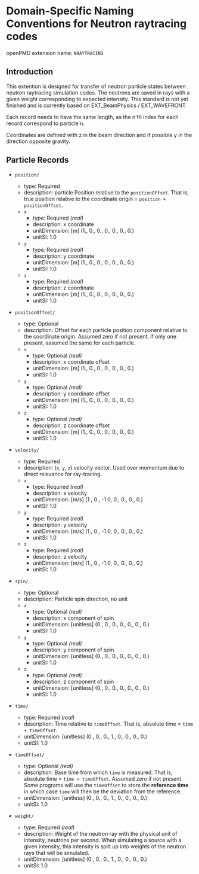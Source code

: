 Domain-Specific Naming Conventions for Neutron raytracing codes
===============================================================

openPMD extension name: `NRAYTRACING`


Introduction
------------

This extention is designed for transfer of neutron particle states between neutron raytracing simulation codes.
The neutrons are saved in rays with a given weight corresponding to expected intensity.
This standard is not yet finished and is currently based on EXT_BeamPhysics / EXT_WAVEFRONT

Each record needs to have the same length, as the n'th index for each record correspond to particle n.

Coordinates are defined with z in the beam direction and if possible y in the direction opposite gravity.

Particle Records
----------------

- `position/`
    - type: Required
    - description: particle Position relative to the `positionOffset`.
    That is, true position relative to the coordinate origin = `position + positionOffset`.
    - `x` 
        - type: Required *(real)*
        - description: x coordinate
        - unitDimension: [m] (1., 0., 0., 0., 0., 0., 0.)
        - unitSI: 1.0      
    - `y` 
        - type: Required *(real)*
        - description: y coordinate
        - unitDimension: [m] (1., 0., 0., 0., 0., 0., 0.)        
        - unitSI: 1.0      
    - `z` 
        - type: Required *(real)*
        - description: z coordinate
        - unitDimension: [m] (1., 0., 0., 0., 0., 0., 0.)        
        - unitSI: 1.0

- `positionOffset/`
    - type: Optional
    - description: Offset for each particle position component relative to the coordinate origin. Assumed zero if not present. If only one present, assumed the same for each particle.
    - `x` 
        - type: Optional *(real)*
        - description: x coordinate offset
        - unitDimension: [m] (1., 0., 0., 0., 0., 0., 0.)
        - unitSI: 1.0      
    - `y` 
        - type: Optional *(real)*
        - description: y coordinate offset
        - unitDimension: [m] (1., 0., 0., 0., 0., 0., 0.)        
        - unitSI: 1.0      
    - `z` 
        - type: Optional *(real)*
        - description: z coordinate offset
        - unitDimension: [m] (1., 0., 0., 0., 0., 0., 0.)   
        - unitSI: 1.0      
    
- `velocity/`
    - type: Required
    - description: (`x`, `y`, `z`) velocity vector. Used over momentum due to direct relevance for ray-tracing.
    - `x` 
        - type: Required *(real)*
        - description: x velocity
        - unitDimension: [m/s] (1., 0., -1.0, 0., 0., 0., 0.)
        - unitSI: 1.0      
    - `y` 
        - type: Required *(real)*
        - description: y velocity
        - unitDimension: [m/s] (1., 0., -1.0, 0., 0., 0., 0.)    
        - unitSI: 1.0      
    - `z` 
        - type: Required *(real)*
        - description: z velocity
        - unitDimension: [m/s] (1., 0., -1.0, 0., 0., 0., 0.)
        - unitSI: 1.0
    
- `spin/`
    - type: Optional 
    - description: Particle spin direction, no unit
    - `x` 
        - type: Optional *(real)*
        - description: x component of spin
        - unitDimension: [unitless] (0., 0., 0., 0., 0., 0., 0.)
        - unitSI: 1.0
    - `y` 
        - type: Optional *(real)*
        - description: y component of spin
        - unitDimension: [unitless] (0., 0., 0., 0., 0., 0., 0.)
        - unitSI: 1.0
    - `z` 
        - type: Optional *(real)*
        - description: z component of spin
        - unitDimension: [unitless] (0., 0., 0., 0., 0., 0., 0.)
        - unitSI: 1.0        
    
- `time/`
    - type: Required *(real)*
    - description: Time relative to `timeOffset`. That is, absolute time = `time + timeOffset`.
    - unitDimension: [unitless] (0., 0., 0., 1., 0., 0., 0., 0.)
    - unitSI: 1.0        
    
- `timeOffset/`
    - type: Optional *(real)*
    - description: Base time from which `time` is measured. That is, absolute time = `time + timeOffset`. Assumed zero if not present. Some programs will use the `timeOffset` to store the **reference time** in which case `time` will then be the deviation from the reference.
    - unitDimension: [unitless] (0., 0., 0., 1., 0., 0., 0., 0.)
    - unitSI: 1.0            

- `weight/`
    - type: Required *(real)*
    - description: Weight of the neutron ray with the physical unit of intensity, neutrons per second. When simulating a source with a given intensity, this intensity is split up into weights of the neutron rays that will be simulated.
    - unitDimension: [unitless] (0., 0., 0., 1., 0., 0., 0., 0.)
    - unitSI: 1.0
